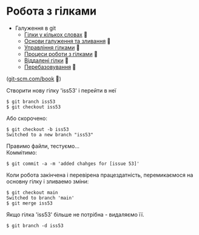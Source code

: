 # Робота з гілками

- Галуження в git
  - [Гілки у кількох словах](https://git-scm.com/book/uk/v2/%D0%93%D0%B0%D0%BB%D1%83%D0%B6%D0%B5%D0%BD%D0%BD%D1%8F-%D0%B2-git-%D0%93%D1%96%D0%BB%D0%BA%D0%B8-%D1%83-%D0%BA%D1%96%D0%BB%D1%8C%D0%BA%D0%BE%D1%85-%D1%81%D0%BB%D0%BE%D0%B2%D0%B0%D1%85) :link:
  - [Основи галуження та зливання](https://git-scm.com/book/uk/v2/%D0%93%D0%B0%D0%BB%D1%83%D0%B6%D0%B5%D0%BD%D0%BD%D1%8F-%D0%B2-git-%D0%9E%D1%81%D0%BD%D0%BE%D0%B2%D0%B8-%D0%B3%D0%B0%D0%BB%D1%83%D0%B6%D0%B5%D0%BD%D0%BD%D1%8F-%D1%82%D0%B0-%D0%B7%D0%BB%D0%B8%D0%B2%D0%B0%D0%BD%D0%BD%D1%8F) :link:
  - [Управління гілками](https://git-scm.com/book/uk/v2/%D0%93%D0%B0%D0%BB%D1%83%D0%B6%D0%B5%D0%BD%D0%BD%D1%8F-%D0%B2-git-%D0%A3%D0%BF%D1%80%D0%B0%D0%B2%D0%BB%D1%96%D0%BD%D0%BD%D1%8F-%D0%B3%D1%96%D0%BB%D0%BA%D0%B0%D0%BC%D0%B8) :link:
  - [Процеси роботи з гілками](https://git-scm.com/book/uk/v2/%D0%93%D0%B0%D0%BB%D1%83%D0%B6%D0%B5%D0%BD%D0%BD%D1%8F-%D0%B2-git-%D0%9F%D1%80%D0%BE%D1%86%D0%B5%D1%81%D0%B8-%D1%80%D0%BE%D0%B1%D0%BE%D1%82%D0%B8-%D0%B7-%D0%B3%D1%96%D0%BB%D0%BA%D0%B0%D0%BC%D0%B8) :link:
  - [Віддалені гілки](https://git-scm.com/book/uk/v2/%D0%93%D0%B0%D0%BB%D1%83%D0%B6%D0%B5%D0%BD%D0%BD%D1%8F-%D0%B2-git-%D0%92%D1%96%D0%B4%D0%B4%D0%B0%D0%BB%D0%B5%D0%BD%D1%96-%D0%B3%D1%96%D0%BB%D0%BA%D0%B8) :link:
  - [Перебазовування](https://git-scm.com/book/uk/v2/%D0%93%D0%B0%D0%BB%D1%83%D0%B6%D0%B5%D0%BD%D0%BD%D1%8F-%D0%B2-git-%D0%9F%D0%B5%D1%80%D0%B5%D0%B1%D0%B0%D0%B7%D0%BE%D0%B2%D1%83%D0%B2%D0%B0%D0%BD%D0%BD%D1%8F) :link:

([git-scm.com/book](https://git-scm.com/book/uk/v2/) :link:)

Створити нову гілку 'iss53' і перейти в неї

    $ git branch iss53
    $ git checkout iss53

Або скорочено:

    $ git checkout -b iss53
    Switched to a new branch "iss53"

Правимо файли, тестуємо...  
Коммітимо:

    $ git commit -a -m 'added chahges for [issue 53]'

Коли робота закінчена і перевірена працездатність, перемикаємося на основну гілку і зливаемо зміни:

    $ git checkout main
    Switched to branch 'main'
    $ git merge iss53

Якщо гілка 'iss53' більше не потрібна - видаляємо її.

    $ git branch -d iss53



